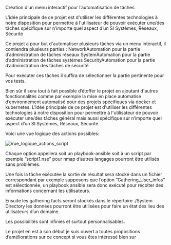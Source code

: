Création d’un menu interactif  pour l’automatisation de tâches

L’idée principale de ce projet est d'utiliser les différentes technologies à notre disposition pour permettre à l'utilisateur de pouvoir exécuter une/des tâches spécifique sur n’importe quel aspect d’un SI Systèmes, Réseaux, Sécurité


Ce projet a pour but d'automatiser plusieurs tâches via un menu interactif, il  contiendra plusieurs parties :
NetworkAutomation pour la partie d’administration de tâches réseaux
SystemAutomation pour la partie d’administration de tâches systèmes
SecurityAutomation pour la partie d’administration des tâches de sécurité

Pour exécuter ces tâches il suffira de sélectionner la partie pertinente pour vos tests.

Bien sûr il sera tout à fait possible d’étoffer le projet en ajoutant d'autres fonctionnalités comme par exemple la mise en place automatisé d’environnement automatisé pour des projets spécifiques via docker et kubernetes.
L’idée principale de ce projet est d'utiliser les différentes technologies à notre disposition pour permettre à l'utilisateur de pouvoir exécuter une/des tâches général mais aussi spécifique sur n’importe quel aspect d’un SI Systèmes, Réseaux, Sécurité.

Voici une vue logique des actions possibles:

![Vue_logique_actions_script](https://user-images.githubusercontent.com/85841056/123432005-30934500-d5ca-11eb-8274-e1dbccfa1c79.png)

Chaque option appellera soit un playbook-ansible soit à un script par exemple “script1.nse” pour nmap d’autres langages pourront être utilisés sans problèmes.

Une fois la tâche exécutée la sortie de résultat sera stocké dans un fichier correspondant par exemple supposons que l’option “Gathering_User_infos”  est sélectionnée, un playbook ansible sera donc exécuté pour récolter des informations concernant les utilisateurs.

Ensuite les gathering facts seront stockés dans le répertoire ./System Directory les données pourront être utilisées pour faire un état des lieu des utilisateurs d’un domaine.

Les possibilités sont infinies et surtout personnalisables.

Le projet en est à son début je suis ouvert a toutes propositions d’améliorations sur ce
concept si vous êtes intéressé bien sur 
